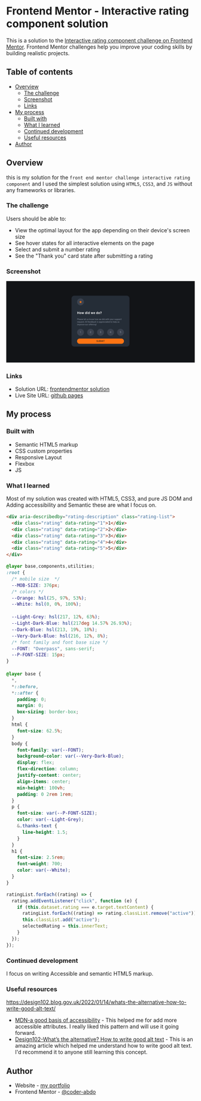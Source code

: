 # Frontend Mentor - Interactive rating component solution

This is a solution to the [Interactive rating component challenge on Frontend Mentor](https://www.frontendmentor.io/challenges/interactive-rating-component-koxpeBUmI). Frontend Mentor challenges help you improve your coding skills by building realistic projects.

## Table of contents

- [Overview](#overview)
  - [The challenge](#the-challenge)
  - [Screenshot](#screenshot)
  - [Links](#links)
- [My process](#my-process)
  - [Built with](#built-with)
  - [What I learned](#what-i-learned)
  - [Continued development](#continued-development)
  - [Useful resources](#useful-resources)
- [Author](#author)

## Overview

this is my solution for the `front end mentor challenge interactive rating component` and I used the simplest solution using `HTML5`, `CSS3`, and `JS` without any frameworks or libraries.

### The challenge

Users should be able to:

- View the optimal layout for the app depending on their device's screen size
- See hover states for all interactive elements on the page
- Select and submit a number rating
- See the "Thank you" card state after submitting a rating

### Screenshot

![screenshot of the solution](./images/screenshot.png)

### Links

- Solution URL: [frontendmentor solution](https://www.frontendmentor.io/solutions/interactive-rating-component-C8eWpTk7WB)
- Live Site URL: [github pages](https://coder-abdo.github.io/frontend-mentor-interactive-rating-component/)

## My process

### Built with

- Semantic HTML5 markup
- CSS custom properties
- Responsive Layout
- Flexbox
- JS

### What I learned

Most of my solution was created with HTML5, CSS3, and pure JS DOM and Adding accessibility and Semantic these are what I focus on.

```html
<div aria-describedby="rating-description" class="rating-list">
  <div class="rating" data-rating="1">1</div>
  <div class="rating" data-rating="2">2</div>
  <div class="rating" data-rating="3">3</div>
  <div class="rating" data-rating="4">4</div>
  <div class="rating" data-rating="5">5</div>
</div>
```

```css
@layer base,components,utilities;
:root {
  /* mobile size  */
  --MOB-SIZE: 376px;
  /* colors */
  --Orange: hsl(25, 97%, 53%);
  --White: hsl(0, 0%, 100%);

  --Light-Grey: hsl(217, 12%, 63%);
  --Light-Dark-Blue: hsl(217deg 14.57% 26.93%);
  --Dark-Blue: hsl(213, 19%, 18%);
  --Very-Dark-Blue: hsl(216, 12%, 8%);
  /* font family and font base size */
  --FONT: "Overpass", sans-serif;
  --P-FONT-SIZE: 15px;
}

@layer base {
  *,
  *::before,
  *::after {
    padding: 0;
    margin: 0;
    box-sizing: border-box;
  }
  html {
    font-size: 62.5%;
  }
  body {
    font-family: var(--FONT);
    background-color: var(--Very-Dark-Blue);
    display: flex;
    flex-direction: column;
    justify-content: center;
    align-items: center;
    min-height: 100vh;
    padding: 0 2rem 1rem;
  }
  p {
    font-size: var(--P-FONT-SIZE);
    color: var(--Light-Grey);
    &.thanks-text {
      line-height: 1.5;
    }
  }
  h1 {
    font-size: 2.5rem;
    font-weight: 700;
    color: var(--White);
  }
}
```

```js
ratingList.forEach((rating) => {
  rating.addEventListener("click", function (e) {
    if (this.dataset.rating === e.target.textContent) {
      ratingList.forEach((rating) => rating.classList.remove("active"));
      this.classList.add("active");
      selectedRating = this.innerText;
    }
  });
});
```

### Continued development

I focus on writing Accessible and semantic HTML5 markup.

### Useful resources

https://design102.blog.gov.uk/2022/01/14/whats-the-alternative-how-to-write-good-alt-text/

- [MDN-a good basis of accessibility](https://developer.mozilla.org/en-US/docs/Learn/Accessibility/HTML) - This helped me for add more accessible attributes. I really liked this pattern and will use it going forward.
- [Design102-What’s the alternative? How to write good alt text](https://design102.blog.gov.uk/2022/01/14/whats-the-alternative-how-to-write-good-alt-text) - This is an amazing article which helped me understand how to write good alt text. I'd recommend it to anyone still learning this concept.

## Author

- Website - [my portfolio](https://abdelmonaem-portfolio.vercel.app/)
- Frontend Mentor - [@coder-abdo](https://www.frontendmentor.io/profile/coder-abod)
